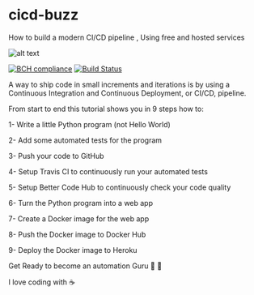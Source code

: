 # cicd-buzz
How to build a modern CI/CD pipeline , Using free and hosted services


![alt text](https://cdn-images-1.medium.com/max/1600/1*z6dyw9e-wPWYxRYZWhSXKQ.png)


[![BCH compliance](https://bettercodehub.com/edge/badge/moataznabil/cicd-buzz?branch=master)](https://bettercodehub.com/) [![Build Status](https://travis-ci.org/moataznabil/cicd-buzz.svg?branch=master)](https://travis-ci.org/moataznabil/cicd-buzz)

A way to ship code in small increments and iterations is by using a Continuous Integration and Continuous Deployment, or CI/CD, pipeline.

From start to end this tutorial shows you in 9 steps how to:

1- Write a little Python program (not Hello World)

2- Add some automated tests for the program

3- Push your code to GitHub

4- Setup Travis CI to continuously run your automated tests

5- Setup Better Code Hub to continuously check your code quality

6- Turn the Python program into a web app

7- Create a Docker image for the web app

8- Push the Docker image to Docker Hub

9- Deploy the Docker image to Heroku

Get Ready to become an automation Guru :muscle: :rocket:


I love coding with :coffee: